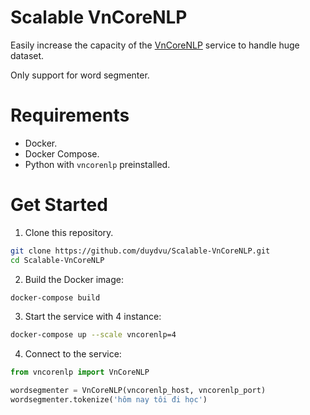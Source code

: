 # Scalable VnCoreNLP

Easily increase the capacity of the [VnCoreNLP](https://github.com/vncorenlp/VnCoreNLP) service to handle huge dataset.

Only support for word segmenter.

# Requirements
- Docker.
- Docker Compose.
- Python with `vncorenlp` preinstalled.

# Get Started
1. Clone this repository.
```bash
git clone https://github.com/duydvu/Scalable-VnCoreNLP.git
cd Scalable-VnCoreNLP
```
2. Build the Docker image:
```bash
docker-compose build
```

3. Start the service with 4 instance:
```bash
docker-compose up --scale vncorenlp=4
```

4. Connect to the service:
```python
from vncorenlp import VnCoreNLP

wordsegmenter = VnCoreNLP(vncorenlp_host, vncorenlp_port)
wordsegmenter.tokenize('hôm nay tôi đi học')
```
